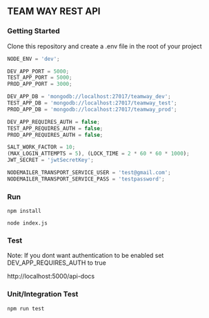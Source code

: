 ## TEAM WAY REST API

### Getting Started

Clone this repository and create a .env file in the root of your project

```javascript
NODE_ENV = 'dev';

DEV_APP_PORT = 5000;
TEST_APP_PORT = 5000;
PROD_APP_PORT = 3000;

DEV_APP_DB = 'mongodb://localhost:27017/teamway_dev';
TEST_APP_DB = 'mongodb://localhost:27017/teamway_test';
PROD_APP_DB = 'mongodb://localhost:27017/teamway_prod';

DEV_APP_REQUIRES_AUTH = false;
TEST_APP_REQUIRES_AUTH = false;
PROD_APP_REQUIRES_AUTH = false;

SALT_WORK_FACTOR = 10;
(MAX_LOGIN_ATTEMPTS = 5), (LOCK_TIME = 2 * 60 * 60 * 1000);
JWT_SECRET = 'jwtSecretKey';

NODEMAILER_TRANSPORT_SERVICE_USER = 'test@gmail.com';
NODEMAILER_TRANSPORT_SERVICE_PASS = 'testpassword';
```

### Run

`npm install`

`node index.js`

### Test

Note: If you dont want authentication to be enabled set DEV_APP_REQUIRES_AUTH to true

http://localhost:5000/api-docs

### Unit/Integration Test

`npm run test`
